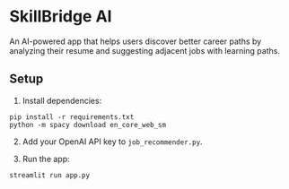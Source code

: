 # SkillBridge AI

An AI-powered app that helps users discover better career paths by analyzing their resume and suggesting adjacent jobs with learning paths.

## Setup

1. Install dependencies:
```
pip install -r requirements.txt
python -m spacy download en_core_web_sm
```

2. Add your OpenAI API key to `job_recommender.py`.

3. Run the app:
```
streamlit run app.py
```